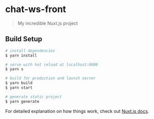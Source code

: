 # chat-ws-front

> My incredible Nuxt.js project

## Build Setup

```bash
# install dependencies
$ yarn install

# serve with hot reload at localhost:8000
$ yarn s

# build for production and launch server
$ yarn build
$ yarn start

# generate static project
$ yarn generate
```

For detailed explanation on how things work, check out [Nuxt.js docs](https://nuxtjs.org).
